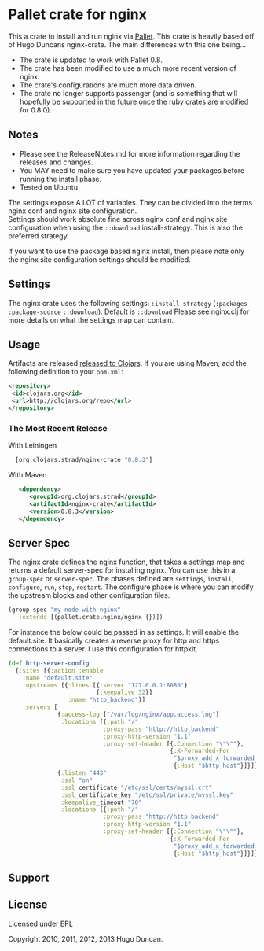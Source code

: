 # Pallet crate for nginx

This a crate to install and run nginx via [Pallet](http://pallet.github.com/).  This crate is heavily based off of
Hugo Duncans nginx-crate.  The main differences with this one being...
* The crate is updated to work with Pallet 0.8.
* The crate has been modified to use a much more recent version of nginx.
* The crate's configurations are much more data driven.
* The crate no longer supports passenger (and is something that will hopefully be supported in the future once the ruby crates are modified for 0.8.0).


## Notes
* Please see the ReleaseNotes.md for more information regarding the releases and changes.  
* You MAY need to make sure you have updated your packages before running the install phase.
* Tested on Ubuntu

The settings expose A LOT of variables.  They can be divided into the terms nginx conf and nginx site configuration.  
Settings should work absolute fine across nginx conf and nginx site configuration when using the `::download`
install-strategy.  This is also the preferred strategy.

If you want to use the package based nginx install, then please note only the nginx site configuration settings should be modified.


## Settings
The nginx crate uses the following settings:
`:install-strategy` (`:packages` `:package-source` `::download`).  Default is `::download`
Please see nginx.clj for more details on what the settings map can contain.


## Usage
Artifacts are released [released to Clojars](https://clojars.org/strad/nginx-crate).  If you are using Maven, add the following definition to your `pom.xml`:
```xml
<repository>
 <id>clojars.org</id>
 <url>http://clojars.org/repo</url>
</repository>
```

### The Most Recent Release
With Leiningen
```clojure
  [org.clojars.strad/nginx-crate "0.8.3"]
```

With Maven
```xml
   <dependency>
      <groupId>org.clojars.strad</groupId>
      <artifactId>nginx-crate</artifactId>
      <version>0.8.3</version>
   </dependency>
```

## Server Spec
The nginx crate defines the nginx function, that takes a settings map and returns a default server-spec for
installing nginx.  You can use this in a `group-spec` or `server-spec`.  The phases defined are
`settings`, `install`, `configure`, `run`, `stop`, `restart`.   The configure phase is where you can modify
the upstream blocks and other configuration files.

```clj
(group-spec "my-node-with-nginx"
   :extends [(pallet.crate.nginx/nginx {})])
```

For instance the below could be passed in as settings.  It will enable the default.site.
It basically creates a reverse proxy for http and https connections to a server.  I use
this configuration for httpkit.

```clj
(def http-server-config
  {:sites [{:action :enable
    :name "default.site"
    :upstreams [{:lines [{:server "127.0.0.1:8080"}
                         {:keepalive 32}]
                 :name "http_backend"}]
    :servers [
              {:access-log ["/var/log/nginx/app.access.log"] 
               :locations [{:path "/"
                           :proxy-pass "http://http_backend"
                           :proxy-http-version "1.1"
                           :proxy-set-header [{:Connection "\"\""},
                                              {:X-Forwarded-For 
                                               "$proxy_add_x_forwarded_for"}, 
                                               {:Host "$http_host"}]}]}
              {:listen "443"
               :ssl "on"
               :ssl_certificate "/etc/ssl/certs/myssl.crt"
               :ssl_certificate_key "/etc/ssl/private/myssl.key"
               :keepalive_timeout "70" 
               :locations [{:path "/"
                           :proxy-pass "http://http_backend"
                           :proxy-http-version "1.1"
                           :proxy-set-header [{:Connection "\"\""},
                                              {:X-Forwarded-For 
                                               "$proxy_add_x_forwarded_for"}, 
                                               {:Host "$http_host"}]}]}]}]})
```



## Support

## License

Licensed under [EPL](http://www.eclipse.org/legal/epl-v10.html)

Copyright 2010, 2011, 2012, 2013 Hugo Duncan.
